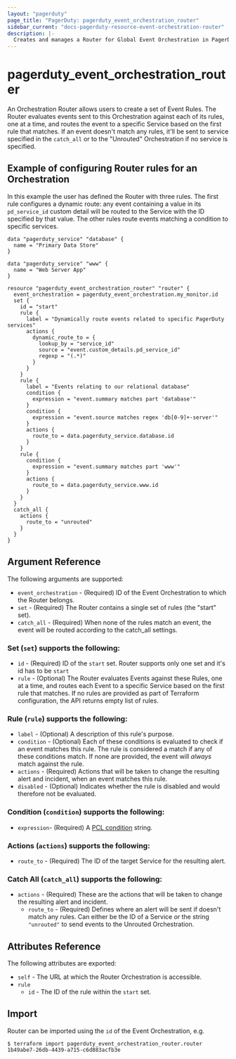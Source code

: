 ```yaml
---
layout: "pagerduty"
page_title: "PagerDuty: pagerduty_event_orchestration_router"
sidebar_current: "docs-pagerduty-resource-event-orchestration-router"
description: |-
  Creates and manages a Router for Global Event Orchestration in PagerDuty.
---
```


# pagerduty_event_orchestration_router

An Orchestration Router allows users to create a set of Event Rules. The Router evaluates events sent to this Orchestration against each of its rules, one at a time, and routes the event to a specific Service based on the first rule that matches. If an event doesn't match any rules, it'll be sent to service specified in the `catch_all` or to the "Unrouted" Orchestration if no service is specified.

## Example of configuring Router rules for an Orchestration

In this example the user has defined the Router with three rules. The first rule configures a dynamic route: any event containing a value in its `pd_service_id` custom detail will be routed to the Service with the ID specified by that value. The other rules route events matching a condition to specific services.

```hcl
data "pagerduty_service" "database" {
  name = "Primary Data Store"
}

data "pagerduty_service" "www" {
  name = "Web Server App"
}

resource "pagerduty_event_orchestration_router" "router" {
  event_orchestration = pagerduty_event_orchestration.my_monitor.id
  set {
    id = "start"
    rule {
      label = "Dynamically route events related to specific PagerDuty services"
      actions {
        dynamic_route_to = {
          lookup_by = "service_id"
          source = "event.custom_details.pd_service_id"
          regexp = "(.*)"
        }
      }
    }
    rule {
      label = "Events relating to our relational database"
      condition {
        expression = "event.summary matches part 'database'"
      }
      condition {
        expression = "event.source matches regex 'db[0-9]+-server'"
      }
      actions {
        route_to = data.pagerduty_service.database.id
      }
    }
    rule {
      condition {
        expression = "event.summary matches part 'www'"
      }
      actions {
        route_to = data.pagerduty_service.www.id
      }
    }
  }
  catch_all {
    actions {
      route_to = "unrouted"
    }
  }
}
```

## Argument Reference

The following arguments are supported:

* `event_orchestration` - (Required) ID of the Event Orchestration to which the Router belongs.
* `set` - (Required) The Router contains a single set of rules  (the "start" set).
* `catch_all` - (Required) When none of the rules match an event, the event will be routed according to the catch_all settings.

### Set (`set`) supports the following:
* `id` - (Required) ID of the `start` set. Router supports only one set and it's id has to be `start`
* `rule` - (Optional) The Router evaluates Events against these Rules, one at a time, and routes each Event to a specific Service based on the first rule that matches. If no rules are provided as part of Terraform configuration, the API returns empty list of rules.

### Rule (`rule`) supports the following:
* `label` - (Optional) A description of this rule's purpose.
* `condition` - (Optional) Each of these conditions is evaluated to check if an event matches this rule. The rule is considered a match if any of these conditions match. If none are provided, the event will _always_ match against the rule.
* `actions` - (Required) Actions that will be taken to change the resulting alert and incident, when an event matches this rule.
* `disabled` - (Optional) Indicates whether the rule is disabled and would therefore not be evaluated.

### Condition (`condition`) supports the following:
* `expression`- (Required) A [PCL condition](https://developer.pagerduty.com/docs/ZG9jOjM1NTE0MDc0-pcl-overview) string.

### Actions (`actions`) supports the following:
* `route_to` - (Required) The ID of the target Service for the resulting alert.

### Catch All (`catch_all`) supports the following:
* `actions` - (Required) These are the actions that will be taken to change the resulting alert and incident.
  * `route_to` - (Required) Defines where an alert will be sent if doesn't match any rules. Can either be the ID of a Service _or_ the string `"unrouted"` to send events to the Unrouted Orchestration.

## Attributes Reference

The following attributes are exported:
* `self` - The URL at which the Router Orchestration is accessible.
* `rule`
  * `id` - The ID of the rule within the `start` set.

## Import

Router can be imported using the `id` of the Event Orchestration, e.g.

```
$ terraform import pagerduty_event_orchestration_router.router 1b49abe7-26db-4439-a715-c6d883acfb3e
```
